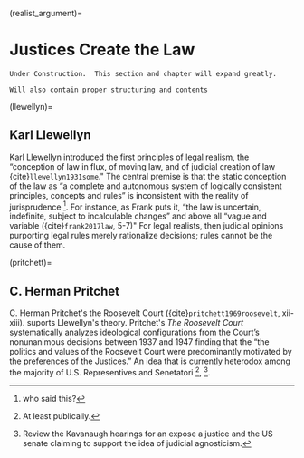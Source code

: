 (realist_argument)=
# Justices Create the Law
```{note}
Under Construction.  This section and chapter will expand greatly.  

Will also contain proper structuring and contents
```


(llewellyn)=
## Karl Llewellyn
Karl Llewellyn introduced the first principles of legal realism, the “conception of law in flux, of moving law, and of judicial creation of law {cite}`llewellyn1931some`."   The central premise is that the static conception of the law as “a complete and autonomous system of logically consistent principles, concepts and rules” is inconsistent with the reality of jurisprudence [^who].  For instance, as Frank puts it, “the law is uncertain, indefinite, subject to incalculable changes” and above all “vague and variable ({cite}`frank2017law`, 5-7)"  For legal realists, then judicial opinions purporting legal rules merely rationalize decisions; rules cannot be the cause of them.  

(pritchett)=
## C. Herman Pritchet
C. Herman Pritchet's the Roosevelt Court ({cite}`pritchett1969roosevelt`, xii-xiii). suports Llewellyn's theory.  Pritchet's *The Roosevelt Court* systematically analyzes ideological configurations from the Court’s nonunanimous decisions between 1937 and 1947 finding that the “the politics and values of the Roosevelt Court were predominantly motivated by the preferences of the Justices.”  An idea that is currently heterodox among the majority of U.S. Representives and Senetatori [^public-aside], [^kavanaugh].  






[//]: # (Editorial Comments)
[^who]: who said this?

[//]: # (Comments)

[^kavanaugh]: Review the Kavanaugh hearings for an expose a justice and the US senate claiming to support the idea of judicial agnosticism.
[^public-aside]: At least publically.